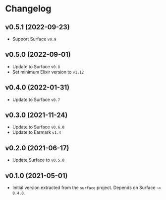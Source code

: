 # Changelog

## v0.5.1 (2022-09-23)

  * Support Surface `v0.9`

## v0.5.0 (2022-09-01)

  * Update to Surface `v0.8`
  * Set minimum Elixir version to `v1.12`

## v0.4.0 (2022-01-31)

  * Update to Surface `v0.7`

## v0.3.0 (2021-11-24)

  * Update to Surface `v0.6.0`
  * Update to Earmark `v1.4`

## v0.2.0 (2021-06-17)

  * Update Surface to `v0.5.0`

## v0.1.0 (2021-05-01)

  * Initial version extracted from the `surface` project. Depends on Surface `~> 0.4.0`.
